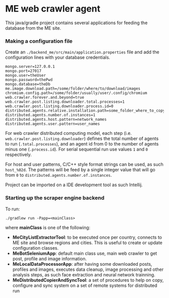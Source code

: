 # ME web crawler agent

This java/gradle project contains several applications for feeding the database from the ME site.

### Making a configuration file

Create an `./backend_me/src/main/application.properties` file and add the configuration lines with your database
credentials.

```
mongo.server=127.0.0.1
mongo.port=27017
mongo.user=theUser
mongo.password=thePwd
mongo.database=theDb
me.image.download.path=/some/folder/where/to/download/images
chromium.config.path=/some/folder/usually/user/.config/chromium
web.crawler.forever.and.beyond=true
web.crawler.post.listing.downloader.total.processes=1
web.crawler.post.listing.downloader.process.id=0
distributed.agents.relative.installation.path=some_folder_where_to_copy_project_to_distributed_systems_via_ssh
distributed.agents.number.of.instances=1
distributed.agents.host.pattern=network_names
distributed.agents.user.pattern=user_names
```

For web crawler distributed computing model, each step (i.e. `web.crawler.post.listing.downloader`) defines the
total number of agents to run (`.total.processes`), and an agent id from 0 to the number of agents minus one
(`.process.id`). For serial sequential run use values `1` and `0` respectively.

For host and user patterns, C/C++ style format strings can be used, as such `host_%02d`. The patterns will be
feed by a single integer value that will go from `0` to `distributed.agents.number.of.instances`.

Project can be imported on a IDE development tool as such Intellij.

### Starting up the scraper engine backend

To run:

```
./gradlew run -Papp=<mainClass>
```

where **mainClass** is one of the following:
- **MeCityListExtractorTool**: to be executed once per country, connects to ME site and browse regions and cities. This is useful to create or update configuration classes.
- **MeBotSeleniumApp**: default main class use, main web crawler to get post, profile and image information.
- **MeLocalDataProcessorApp**:  after having some downloaded posts, profiles and images, executes data cleanup, image processing and other analysis steps, as such face extraction and neural network trainning.
- **MeDistributedCopierAndSyncTool**: a set of procedures to help on copy, configure and sync system on a set of remote systems for distributed run

